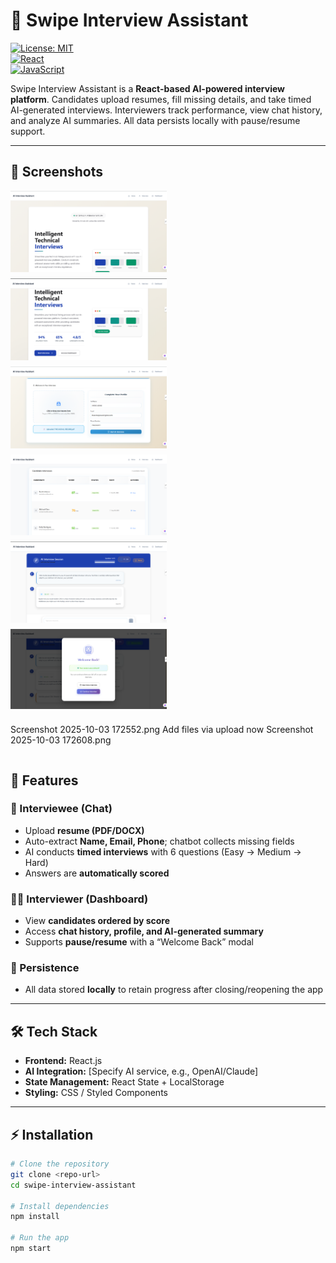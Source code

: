 # 🌟 Swipe Interview Assistant

[![License: MIT](https://img.shields.io/badge/License-MIT-blue.svg)](LICENSE)  
[![React](https://img.shields.io/badge/React-17.0.2-blue.svg)](https://reactjs.org/)  
[![JavaScript](https://img.shields.io/badge/JavaScript-ES6-yellow.svg)](https://developer.mozilla.org/en-US/docs/Web/JavaScript)  

Swipe Interview Assistant is a **React-based AI-powered interview platform**. Candidates upload resumes, fill missing details, and take timed AI-generated interviews. Interviewers track performance, view chat history, and analyze AI summaries. All data persists locally with pause/resume support.

---

## 📸 Screenshots

<div style="display: flex; gap: 10px; flex-wrap: wrap;">
<img src="./screenshot/Screenshot%202025-10-03%20171711.png" alt="Resume Upload" width="250" />
<img src="./screenshot/Screenshot%202025-10-03%20171730.png" alt="Interviewee Chat" width="250" />
<img src="./screenshot/Screenshot%202025-10-03%20171757.png" alt="Interviewer Dashboard" width="250" />
<img src="./screenshot/Screenshot%202025-10-03%20171811.png" alt="Resume Upload" width="250" />
<img src="./screenshot/Screenshot%202025-10-03%20172552.png" alt="Resume Upload" width="250" />
<img src="./screenshot/Screenshot%202025-10-03%20172608.png" alt="Resume Upload" width="250" />


Screenshot 2025-10-03 172552.png
Add files via upload
now
Screenshot 2025-10-03 172608.png
</div>


## 🚀 Features

### 🎯 Interviewee (Chat)
- Upload **resume (PDF/DOCX)**
- Auto-extract **Name, Email, Phone**; chatbot collects missing fields
- AI conducts **timed interviews** with 6 questions (Easy → Medium → Hard)
- Answers are **automatically scored**

### 🧑‍💼 Interviewer (Dashboard)
- View **candidates ordered by score**
- Access **chat history, profile, and AI-generated summary**
- Supports **pause/resume** with a “Welcome Back” modal

### 💾 Persistence
- All data stored **locally** to retain progress after closing/reopening the app

---

## 🛠️ Tech Stack
- **Frontend:** React.js  
- **AI Integration:** [Specify AI service, e.g., OpenAI/Claude]  
- **State Management:** React State + LocalStorage  
- **Styling:** CSS / Styled Components  

---

## ⚡ Installation

```bash
# Clone the repository
git clone <repo-url>
cd swipe-interview-assistant

# Install dependencies
npm install

# Run the app
npm start
